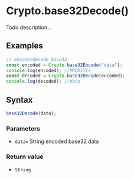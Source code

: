 # Crypto.base32Decode()
Todo description...

<!-- examples -->
## Examples

```js
// encode>decode base32const encoded = Crypto.base32Encode("data");console.log(encoded); //MRQXIYI=const decoded = Crypto.base32Decode(encoded);console.log(decoded); //data
```

<!-- examples -->

## Syntax

```js
base32Decode(data);
```

<!-- parameters -->
### Parameters

- `data=` String encoded base32 data
<!-- parameters -->

<!-- return -->
### Return value

- `String`

<!-- return -->
